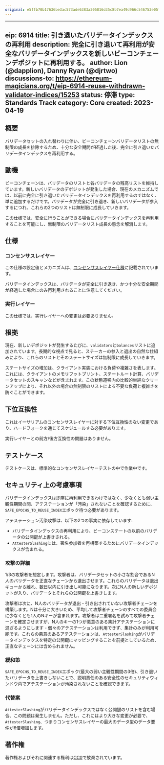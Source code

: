 ```yaml
---
original: e5ffb70b17636be3ac573ade6383a305016d35c8b7ea49d966c546753e05f4f6
---
```


---
eip: 6914
title: 引き退いたバリデータインデックスの再利用
description: 完全に引き退いて再利用が安全なバリデータインデックスを新しいビーコンチェーンデポジットに再利用する。
author: Lion (@dapplion), Danny Ryan (@djrtwo)
discussions-to: https://ethereum-magicians.org/t/eip-6914-reuse-withdrawn-validator-indices/15253
status: 停滞
type: Standards Track
category: Core
created: 2023-04-19
---

## 概要

バリデータセットの入れ替わりに伴い、ビーコンチェーンバリデータリストの無制限の成長を排除するため、十分な安全期間が経過した後、完全に引き退いたバリデータインデックスを再利用する。

## 動機

ビーコンチェーンは、バリデータのリストと各バリデータの残高リストを維持しています。新しいバリデータのデポジットが発生した場合、現在のメカニズムでは、以前に完全に引き退いたバリデータインデックスを再利用するのではなく、単に追加するだけです。バリデータが完全に引き退き、新しいバリデータが参入するにつれ、これらの2つのリストは無制限に成長していきます。

この仕様では、安全に行うことができる場合にバリデータインデックスを再利用することを可能にし、無制限のバリデータリスト成長の懸念を解消します。

## 仕様

### コンセンサスレイヤー

この仕様の設定値とメカニズムは、[コンセンサスレイヤー仕様](https://github.com/ethereum/consensus-specs/blob/1a38b83e5db8638ee01c9461cccf11e7d8a3ebce/specs/_features/eip6914)に記載されています。

バリデータインデックスは、バリデータが完全に引き退き、かつ十分な安全期間が経過した場合にのみ再利用されることに注意してください。

### 実行レイヤー

この仕様では、実行レイヤーへの変更は必要ありません。

## 根拠

現在、新しいデポジットが発生するたびに、`validators`と`balances`リストに追加されています。長期的な視点で見ると、ステーカーの参入と退出の自然な仕組みにより、これらのリストとそのステートサイズは無制限に成長していきます。

ステートサイズの増加は、クライアント実装における負荷や複雑さを表します。これには、クライアントのメモリフットプリント、ステートルート計算、バリデータセットのスキャンなどが含まれます。この状態遷移内の比較的単純なクリーンアップにより、それ以外の場合の無制限のリストによる不要な負荷と複雑さを防ぐことができます。

## 下位互換性

これはイーサリアムのコンセンサスレイヤーに対する下位互換性のない変更であり、ハードフォークを通じてスケジュールする必要があります。

実行レイヤーとの前方/後方互換性の問題はありません。

## テストケース

テストケースは、標準的なコンセンサスレイヤーテストの中で作業中です。

## セキュリティ上の考慮事項

バリデータインデックスは即座に再利用できるわけではなく、少なくとも弱い主観性期間の間、アテステーションが「汚染」されないことを確認するために、`SAFE_EPOCHS_TO_REUSE_INDEX`エポック待つ必要があります。

アテステーション汚染攻撃は、以下の2つの事実に依存しています:

* バリデータインデックスの再利用により、ビーコンステートの以前のバリデータの公開鍵が上書きされる。
* `AttesterSlashing`には、署名参加者を再構築するためにバリデータインデックスが含まれる。

### 攻撃の詳細

1/3の攻撃者を想定します。攻撃者は、バリデータセットの小さな割合であるN人のバリデータを正直なチェーンから退出させます。これらのバリデータは退出キューから離れ、数日以内に引き出し可能になります。次にN人の新しいデポジットが入り、バリデータとそれらの公開鍵を上書きします。

攻撃者は次に、N人のバリデータが退出・引き出されていない攻撃者チェーンを構築します。Nは十分に大きいため、平均して攻撃者チェーンのすべての委員会に少なくとも1人のNキーが含まれます。攻撃者は二重署名を試みて攻撃者チェーンを確定させますが、N人のキーの1つが悪意のある集計アテステーションに混ざるようにします - 個々のアテステーションは利用できず、集計のみが利用可能です。これらの悪意のあるアテステーションは、`AttesterSlashing`がバリデータインデックスを特定の公開鍵にマッピングすることを前提としているため、正直なチェーンには含められません。

### 緩和策

`SAFE_EPOCHS_TO_REUSE_INDEX`エポック(最大の弱い主観性期間の3倍)、引き退いたバリデータを上書きしないことで、説明責任のある安全性のセキュリティウィンドウ内でアテステーションが汚染されないことを確認できます。

### 代替案

`AttesterSlashing`がバリデータインデックスではなく公開鍵のリストを含む場合、この問題は発生しません。ただし、これにはより大きな変更が必要で、`AttesterSlashing`、つまりコンセンサスレイヤーの最大のデータ型のデータ要件が6倍増加します。

## 著作権

著作権およびそれに関連する権利は[CC0](../LICENSE.md)で放棄されています。